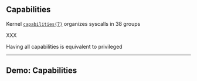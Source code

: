 ## Capabilities

Kernel [`capabilities(7)`](http://man7.org/linux/man-pages/man7/capabilities.7.html) organizes syscalls in 38 groups

XXX

Having all capabilities is equivalent to privileged

---

## Demo: Capabilities <!-- directory -->

<!-- include: capabilities-0.command -->

<!-- include: capabilities-1.command -->

<!-- include: capabilities-2.command -->

<!-- include: capabilities-3.command -->

<!-- include: capabilities-4.command -->
